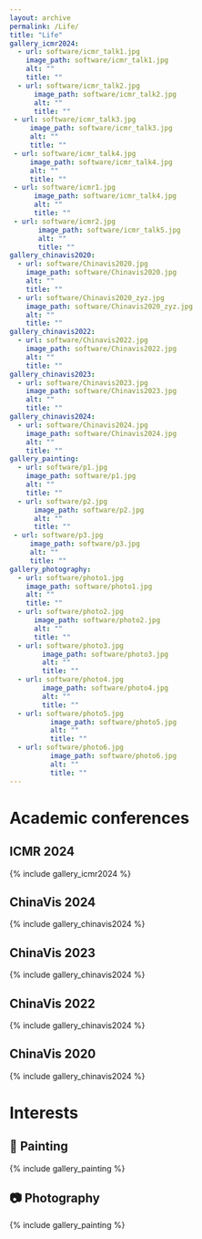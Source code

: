 ```yaml
---
layout: archive
permalink: /Life/
title: "Life"
gallery_icmr2024:
  - url: software/icmr_talk1.jpg
    image_path: software/icmr_talk1.jpg
    alt: ""
    title: ""
  - url: software/icmr_talk2.jpg
      image_path: software/icmr_talk2.jpg
      alt: ""
      title: ""
 - url: software/icmr_talk3.jpg
     image_path: software/icmr_talk3.jpg
     alt: ""
     title: ""
 - url: software/icmr_talk4.jpg
     image_path: software/icmr_talk4.jpg
     alt: ""
     title: ""
 - url: software/icmr1.jpg
      image_path: software/icmr_talk4.jpg
      alt: ""
      title: ""
 - url: software/icmr2.jpg
       image_path: software/icmr_talk5.jpg
       alt: ""
       title: ""
gallery_chinavis2020:
  - url: software/Chinavis2020.jpg
    image_path: software/Chinavis2020.jpg
    alt: ""
    title: ""
  - url: software/Chinavis2020_zyz.jpg
    image_path: software/Chinavis2020_zyz.jpg
    alt: ""
    title: ""
gallery_chinavis2022:
  - url: software/Chinavis2022.jpg
    image_path: software/Chinavis2022.jpg
    alt: ""
    title: ""
gallery_chinavis2023:
  - url: software/Chinavis2023.jpg
    image_path: software/Chinavis2023.jpg
    alt: ""
    title: ""
gallery_chinavis2024:
  - url: software/Chinavis2024.jpg
    image_path: software/Chinavis2024.jpg
    alt: ""
    title: ""
gallery_painting:
  - url: software/p1.jpg
    image_path: software/p1.jpg
    alt: ""
    title: ""
  - url: software/p2.jpg
      image_path: software/p2.jpg
      alt: ""
      title: ""
 - url: software/p3.jpg
     image_path: software/p3.jpg
     alt: ""
     title: ""
gallery_photography:
  - url: software/photo1.jpg
    image_path: software/photo1.jpg
    alt: ""
    title: ""
  - url: software/photo2.jpg
      image_path: software/photo2.jpg
      alt: ""
      title: ""
  - url: software/photo3.jpg
        image_path: software/photo3.jpg
        alt: ""
        title: ""
  - url: software/photo4.jpg
        image_path: software/photo4.jpg
        alt: ""
        title: ""
  - url: software/photo5.jpg
          image_path: software/photo5.jpg
          alt: ""
          title: ""
  - url: software/photo6.jpg
          image_path: software/photo6.jpg
          alt: ""
          title: ""
---
```



# Academic conferences

## ICMR 2024
{% include gallery_icmr2024 %}

## ChinaVis 2024
{% include gallery_chinavis2024 %}

## ChinaVis 2023
{% include gallery_chinavis2024 %}

## ChinaVis 2022
{% include gallery_chinavis2024 %}

## ChinaVis 2020
{% include gallery_chinavis2024 %}



# Interests

## 🎨 Painting

{% include gallery_painting %}


## 📷 Photography

{% include gallery_painting %}





